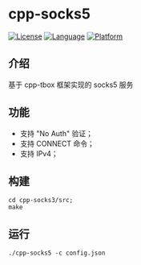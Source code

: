 # cpp-socks5

[![License](https://img.shields.io/badge/License-MIT-green.svg)](LICENSE)
[![Language](https://img.shields.io/badge/language-c++11-red.svg)](https://en.cppreference.com/)
[![Platform](https://img.shields.io/badge/platform-linux-lightgrey.svg)](https://img.shields.io/badge/platform-linux-lightgrey.svg)

## 介绍
基于 cpp-tbox 框架实现的 socks5 服务

## 功能

- 支持 "No Auth" 验证；
- 支持 CONNECT 命令；
- 支持 IPv4；

## 构建

```
cd cpp-socks3/src;
make
```

## 运行

```
./cpp-socks5 -c config.json
```